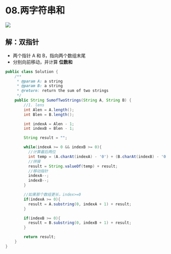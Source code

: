 # 08.两字符串和

![](https://raw.githubusercontent.com/TWDH/Leetcode-From-Zero/pictures/img/image-20210427213247733.png)

## 解：双指针

* 两个指针 A 和 B，指向两个数组末尾
* 分别向前移动，并计算 **位数和** 

```java
public class Solution {
    /**
     * @param A: a string
     * @param B: a string
     * @return: return the sum of two strings
     */
    public String SumofTwoStrings(String A, String B) {
        //1. lens
        int Alen = A.length();
        int Blen = B.length();

        int indexA = Alen - 1;
        int indexB = Blen - 1;

        String result = "";

        while(indexA >= 0 && indexB >= 0){
          //计算最后两位
          int temp = (A.charAt(indexA) - '0') + (B.charAt(indexB) - '0');
          //拼接
          result = String.valueOf(temp) + result;
          //移动指针
          indexA--;
          indexB--;
        }

        //如果那个数组更长，index>=0
        if(indexA >= 0){
          result = A.substring(0, indexA + 1) + result;
        }

        if(indexB >= 0){
          result = B.substring(0, indexB + 1) + result;
        }

        return result;
    }
}
```







